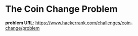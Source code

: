 # The Coin Change Problem

**problem URL**: <https://www.hackerrank.com/challenges/coin-change/problem>





